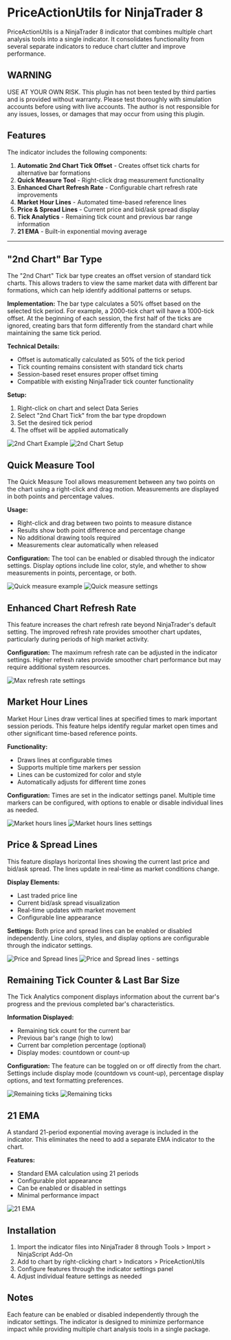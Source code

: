 # PriceActionUtils for NinjaTrader 8

PriceActionUtils is a NinjaTrader 8 indicator that combines multiple chart analysis tools into a single indicator. It consolidates functionality from several separate indicators to reduce chart clutter and improve performance.

## WARNING

USE AT YOUR OWN RISK. This plugin has not been tested by third parties and is provided without warranty. Please test thoroughly with simulation accounts before using with live accounts. The author is not responsible for any issues, losses, or damages that may occur from using this plugin.

## Features

The indicator includes the following components:

1. **Automatic 2nd Chart Tick Offset** - Creates offset tick charts for alternative bar formations
2. **Quick Measure Tool** - Right-click drag measurement functionality
3. **Enhanced Chart Refresh Rate** - Configurable chart refresh rate improvements
4. **Market Hour Lines** - Automated time-based reference lines
5. **Price & Spread Lines** - Current price and bid/ask spread display
6. **Tick Analytics** - Remaining tick count and previous bar range information
7. **21 EMA** - Built-in exponential moving average

---

## "2nd Chart" Bar Type

The "2nd Chart" Tick bar type creates an offset version of standard tick charts. This allows traders to view the same market data with different bar formations, which can help identify additional patterns or setups.

**Implementation:**
The bar type calculates a 50% offset based on the selected tick period. For example, a 2000-tick chart will have a 1000-tick offset. At the beginning of each session, the first half of the ticks are ignored, creating bars that form differently from the standard chart while maintaining the same tick period.

**Technical Details:**
- Offset is automatically calculated as 50% of the tick period
- Tick counting remains consistent with standard tick charts
- Session-based reset ensures proper offset timing
- Compatible with existing NinjaTrader tick counter functionality

**Setup:**
1. Right-click on chart and select Data Series
2. Select "2nd Chart Tick" from the bar type dropdown
3. Set the desired tick period
4. The offset will be applied automatically

![2nd Chart Example](./docs/images/2nd_chart_1.png)
![2nd Chart Setup](./docs/images/2nd_chart_2.png)

## Quick Measure Tool

The Quick Measure Tool allows measurement between any two points on the chart using a right-click and drag motion. Measurements are displayed in both points and percentage values.

**Usage:**
- Right-click and drag between two points to measure distance
- Results show both point difference and percentage change
- No additional drawing tools required
- Measurements clear automatically when released

**Configuration:**
The tool can be enabled or disabled through the indicator settings. Display options include line color, style, and whether to show measurements in points, percentage, or both.

![Quick measure example](./docs/images/quick_measure1.png)
![Quick measure settings](./docs/images/quick_measure2.png)

## Enhanced Chart Refresh Rate

This feature increases the chart refresh rate beyond NinjaTrader's default setting. The improved refresh rate provides smoother chart updates, particularly during periods of high market activity.

**Configuration:**
The maximum refresh rate can be adjusted in the indicator settings. Higher refresh rates provide smoother chart performance but may require additional system resources.

![Max refresh rate settings](./docs/images/max_refresh_rate_1.png)

## Market Hour Lines

Market Hour Lines draw vertical lines at specified times to mark important session periods. This feature helps identify regular market open times and other significant time-based reference points.

**Functionality:**
- Draws lines at configurable times
- Supports multiple time markers per session
- Lines can be customized for color and style
- Automatically adjusts for different time zones

**Configuration:**
Times are set in the indicator settings panel. Multiple time markers can be configured, with options to enable or disable individual lines as needed.

![Market hours lines](./docs/images/market_hours_lines_1.png)
![Market hours lines settings](./docs/images/market_hours_lines_2.png)

## Price & Spread Lines

This feature displays horizontal lines showing the current last price and bid/ask spread. The lines update in real-time as market conditions change.

**Display Elements:**
- Last traded price line
- Current bid/ask spread visualization
- Real-time updates with market movement
- Configurable line appearance

**Settings:**
Both price and spread lines can be enabled or disabled independently. Line colors, styles, and display options are configurable through the indicator settings.

![Price and Spread lines](./docs/images/price_lines1.png)
![Price and Spread lines - settings](./docs/images/price_lines2.png)

## Remaining Tick Counter & Last Bar Size

The Tick Analytics component displays information about the current bar's progress and the previous completed bar's characteristics.

**Information Displayed:**
- Remaining tick count for the current bar
- Previous bar's range (high to low)
- Current bar completion percentage (optional)
- Display modes: countdown or count-up

**Configuration:**
The feature can be toggled on or off directly from the chart. Settings include display mode (countdown vs count-up), percentage display options, and text formatting preferences.

![Remaining ticks](./docs/images/remaining_ticks_1.png)
![Remaining ticks](./docs/images/remaining_ticks_2.png)

## 21 EMA

A standard 21-period exponential moving average is included in the indicator. This eliminates the need to add a separate EMA indicator to the chart.

**Features:**
- Standard EMA calculation using 21 periods
- Configurable plot appearance
- Can be enabled or disabled in settings
- Minimal performance impact

![21 EMA](./docs/images/1_21_ema.png)

## Installation

1. Import the indicator files into NinjaTrader 8 through Tools > Import > NinjaScript Add-On
2. Add to chart by right-clicking chart > Indicators > PriceActionUtils
3. Configure features through the indicator settings panel
4. Adjust individual feature settings as needed

## Notes

Each feature can be enabled or disabled independently through the indicator settings. The indicator is designed to minimize performance impact while providing multiple chart analysis tools in a single package.

